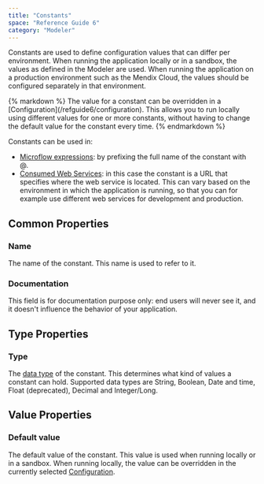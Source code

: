 ```yaml
---
title: "Constants"
space: "Reference Guide 6"
category: "Modeler"
---
```



Constants are used to define configuration values that can differ per environment. When running the application locally or in a sandbox, the values as defined in the Modeler are used. When running the application on a production environment such as the Mendix Cloud, the values should be configured separately in that environment.

<div class="alert alert-success">{% markdown %}
The value for a constant can be overridden in a [Configuration](/refguide6/configuration). This allows you to run locally using different values for one or more constants, without having to change the default value for the constant every time.
{% endmarkdown %}</div>

Constants can be used in:

*   [Microflow expressions](/refguide6/microflow-expressions): by prefixing the full name of the constant with @.
*   [Consumed Web Services](/refguide6/consumed-web-services): in this case the constant is a URL that specifies where the web service is located. This can vary based on the environment in which the application is running, so that you can for example use different web services for development and production.

## Common Properties

### Name

The name of the constant. This name is used to refer to it.

### Documentation

This field is for documentation purpose only: end users will never see it, and it doesn't influence the behavior of your application.

## Type Properties

### Type

The [data type](/refguide6/data-types) of the constant. This determines what kind of values a constant can hold. Supported data types are String, Boolean, Date and time, Float (deprecated), Decimal and Integer/Long.

## Value Properties

### Default value

The default value of the constant. This value is used when running locally or in a sandbox. When running locally, the value can be overridden in the currently selected [Configuration](/refguide6/configuration).
